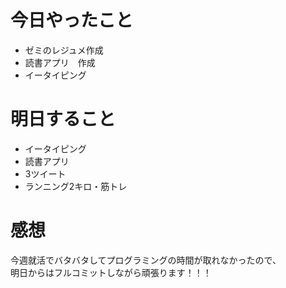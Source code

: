 # 今日やったこと
- ゼミのレジュメ作成
- 読書アプリ　作成
- イータイピング

# 明日すること
- イータイピング
- 読書アプリ
- 3ツイート
- ランニング2キロ・筋トレ

# 感想
今週就活でバタバタしてプログラミングの時間が取れなかったので、
<br>
明日からはフルコミットしながら頑張ります！！！
